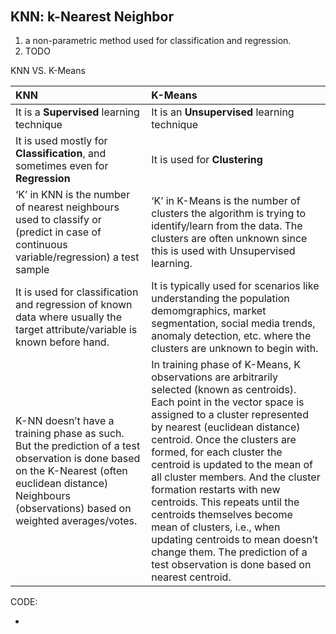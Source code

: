 ######

## KNN: k-Nearest Neighbor 



1. a non-parametric method used for classification and regression.
2. TODO



KNN VS. K-Means



| KNN                                                          | K-Means                                                      |
| :----------------------------------------------------------- | :----------------------------------------------------------- |
| It is a **Supervised** learning technique                    | It is an **Unsupervised** learning technique                 |
| It is used mostly for **Classification**, and sometimes even for **Regression** | It is used for **Clustering**                                |
| ‘K’ in KNN is the number of nearest neighbours used to classify or (predict in case of continuous variable/regression) a test sample | ‘K’ in K-Means is the number of clusters the algorithm is trying to identify/learn from the data. The clusters are often unknown since this is used with Unsupervised learning. |
| It is used for classification and regression of known data where usually the target attribute/variable is known before hand. | It is typically used for scenarios like understanding the population demomgraphics, market segmentation, social media trends, anomaly detection, etc. where the clusters are unknown to begin with. |
| K-NN doesn’t have a training phase as such. But the prediction of a test observation is done based on the K-Nearest (often euclidean distance) Neighbours (observations) based on weighted averages/votes. | In training phase of K-Means, K observations are arbitrarily selected (known as centroids). Each point in the vector space is assigned to a cluster represented by nearest (euclidean distance) centroid. Once the clusters are formed, for each cluster the centroid is updated to the mean of all cluster members. And the cluster formation restarts with new centroids. This repeats until the centroids themselves become mean of clusters, i.e., when updating centroids to mean doesn’t change them. The prediction of a test observation is done based on nearest centroid. |

CODE:

- 

